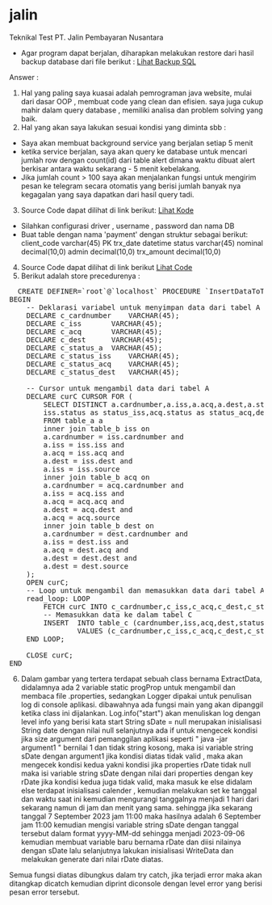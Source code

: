 # jalin
Teknikal Test PT. Jalin Pembayaran Nusantara

- Agar program dapat berjalan, diharapkan melakukan restore dari hasil backup database dari file berikut : [Lihat Backup SQL](https://github.com/ratwareid/jalin/blob/master/database/backup_db_jalin.sql)

Answer :
1. Hal yang paling saya kuasai adalah pemrograman java website, mulai dari dasar OOP , membuat code yang clean dan efisien. saya juga cukup mahir dalam query database , memiliki analisa dan problem solving yang baik.
2. Hal yang akan saya lakukan sesuai kondisi yang diminta sbb :
- Saya akan membuat background service yang berjalan setiap 5 menit
- ketika service berjalan, saya akan query ke database untuk mencari jumlah row dengan count(id) dari table alert dimana waktu dibuat alert berkisar antara waktu sekarang - 5 menit kebelakang.
- Jika jumlah count > 100 saya akan menjalankan fungsi untuk mengirim pesan ke telegram secara otomatis yang berisi jumlah banyak nya kegagalan yang saya dapatkan dari hasil query tadi.

3. Source Code dapat dilihat di link berikut: [Lihat Kode](https://github.com/ratwareid/jalin/blob/master/src/main/java/task/GenerateReportTask.java)
- Silahkan configurasi driver , username , password dan nama DB
- Buat table dengan nama 'payment' dengan struktur sebagai berikut:
client_code varchar(45) PK 
trx_date datetime 
status varchar(45) 
nominal decimal(10,0) 
admin decimal(10,0) 
trx_amount decimal(10,0)

4. Source Code dapat dilihat di link berikut [Lihat Code](https://github.com/ratwareid/jalin/blob/master/src/main/java/task/SendAlertTask.java)
5. Berikut adalah store precedurenya :
<pre>
  CREATE DEFINER=`root`@`localhost` PROCEDURE `InsertDataToTableC`()
BEGIN
    -- Deklarasi variabel untuk menyimpan data dari tabel A dan B
    DECLARE c_cardnumber 	VARCHAR(45);
    DECLARE c_iss 		VARCHAR(45);
    DECLARE c_acq 		VARCHAR(45);
    DECLARE c_dest 		VARCHAR(45);
    DECLARE c_status_a 	VARCHAR(45);
    DECLARE c_status_iss 	VARCHAR(45);
    DECLARE c_status_acq 	VARCHAR(45);
    DECLARE c_status_dest	VARCHAR(45);

    -- Cursor untuk mengambil data dari tabel A
    DECLARE curC CURSOR FOR (
		SELECT DISTINCT a.cardnumber,a.iss,a.acq,a.dest,a.status as status_a,
		iss.status as status_iss,acq.status as status_acq,dest.status as status_dest
		FROM table_a a
		inner join table_b iss on 
		a.cardnumber = iss.cardnumber and 
		a.iss = iss.iss and
		a.acq = iss.acq and
		a.dest = iss.dest and
		a.iss = iss.source
		inner join table_b acq on 
		a.cardnumber = acq.cardnumber and 
		a.iss = acq.iss and
		a.acq = acq.acq and
		a.dest = acq.dest and
		a.acq = acq.source
		inner join table_b dest on 
		a.cardnumber = dest.cardnumber and 
		a.iss = dest.iss and
		a.acq = dest.acq and
		a.dest = dest.dest and
		a.dest = dest.source
    );
    OPEN curC;
    -- Loop untuk mengambil dan memasukkan data dari tabel A ke tabel C
    read_loop: LOOP
        FETCH curC INTO c_cardnumber,c_iss,c_acq,c_dest,c_status_a,c_status_iss,c_status_acq,c_status_dest;
        -- Memasukkan data ke dalam tabel C
        INSERT 	INTO table_c (cardnumber,iss,acq,dest,status_a,status_iss,status_acq,status_dest) 
				VALUES (c_cardnumber,c_iss,c_acq,c_dest,c_status_a,c_status_iss,c_status_acq,c_status_dest);
    END LOOP;
    
    CLOSE curC;
END
</pre>

6. Dalam gambar yang tertera terdapat sebuah class bernama ExtractData,
didalamnya ada 2 variable static progProp untuk mengambil dan membaca file .properties, sedangkan Logger dipakai untuk penulisan log di console aplikasi.
dibawahnya ada fungsi main yang akan dipanggil ketika class ini dijalankan.
Log.info("start") akan menuliskan log dengan level info yang berisi kata start
String sDate = null merupakan inisialisasi String date dengan nilai null
selanjutnya ada if untuk mengecek kondisi jika size argument dari pemanggilan aplikasi seperti " java -jar argument1 " bernilai 1 dan tidak string kosong, maka isi variable string sDate dengan argument1
jika kondisi diatas tidak valid , maka akan mengecek kondisi kedua yakni kondisi jika properties rDate tidak null maka isi variable string sDate dengan nilai dari properties dengan key rDate
jika kondisi kedua juga tidak valid, maka masuk ke else
didalam else terdapat inisialisasi calender , kemudian melakukan set ke tanggal dan waktu saat ini
kemudian mengurangi tanggalnya menjadi 1 hari dari sekarang namun di jam dan menit yang sama.
sehingga jika sekarang tanggal 7 September 2023 jam 11:00 maka hasilnya adalah 6 September jam 11:00
kemudian mengisi variable string sDate dengan tanggal tersebut dalam format yyyy-MM-dd sehingga menjadi 2023-09-06
kemudian membuat variable baru bernama rDate dan diisi nilainya dengan sDate
lalu selanjutnya lakukan inisialisasi WriteData dan melakukan generate dari nilai rDate diatas.

Semua fungsi diatas dibungkus dalam try catch, jika terjadi error maka akan ditangkap dicatch kemudian diprint diconsole dengan level error yang berisi pesan error tersebut.
